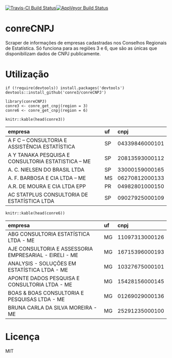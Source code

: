 [![Travis-CI Build Status](https://travis-ci.org/conre3/conreCNPJ.svg?branch=master)](https://travis-ci.org/conre3/conreCNPJ)[![AppVeyor Build Status](https://ci.appveyor.com/api/projects/status/github/conre3/conreCNPJ?branch=master&svg=true)](https://ci.appveyor.com/project/conre3/conreCNPJ)

# conreCNPJ

Scraper de informações de empresas cadastradas nos Conselhos Regionais de Estatística. Só funciona para as regiões 3 e 6, que são as únicas que
disponibilizam dados de CNPJ publicamente.

# Utilização

```
if (!require(devtools)) install.packages('devtools')
devtools::install_github('conre3/conreCNPJ')

library(conreCNPJ)
conre3 <- conre_get_cnpj(region = 3)
conre6 <- conre_get_cnpj(region = 6)
```

```
knitr::kable(head(conre3))
```

|empresa                                            |uf |cnpj           |
|:--------------------------------------------------|:--|:--------------|
|A F C – CONSULTORIA E ASSISTÊNCIA ESTATÍSTICA      |SP |04339846000101 |
|A Y TANAKA PESQUISA E CONSULTORIA ESTATISTICA – ME |SP |20813593000112 |
|A. C. NIELSEN DO BRASIL LTDA                       |SP |33000159000165 |
|A. F. BARBOSA E CIA LTDA – ME                      |MS |06270812000133 |
|A.R. DE MOURA E CIA LTDA EPP                       |PR |04982801000150 |
|AC STATPLUS CONSULTORIA DE ESTATÍSTICA LTDA        |SP |09027925000109 |

```
knitr::kable(head(conre6))
```

|empresa                                                |uf |cnpj           |
|:------------------------------------------------------|:--|:--------------|
|ABG CONSULTORIA ESTATÍSTICA LTDA - ME                  |MG |11097313000126 |
|AJE CONSULTORIA E ASSESSORIA EMPRESARIAL - EIRELI - ME |MG |16715396000193 |
|ANALYSIS - SOLUÇÕES EM ESTATÍSTICA LTDA - ME           |MG |10327675000101 |
|APONTE DADOS PESQUISA E CONSULTORIA LTDA - ME          |MG |15428156000145 |
|BOAS & BOAS CONSULTORIA E PESQUISAS LTDA - ME          |MG |01269029000136 |
|BRUNA CARLA DA SILVA MOREIRA - ME                      |MG |25291235000100 |

# Licença

MIT
